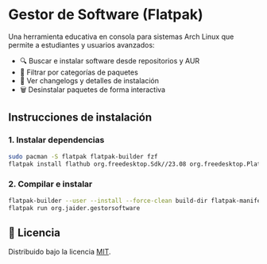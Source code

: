 #  Gestor de Software (Flatpak)

Una herramienta educativa en consola para sistemas Arch Linux que permite a estudiantes y usuarios avanzados:

- 🔍 Buscar e instalar software desde repositorios y AUR
- 📂 Filtrar por categorías de paquetes
- 📄 Ver changelogs y detalles de instalación
- 🗑️ Desinstalar paquetes de forma interactiva

## Instrucciones de instalación

### 1. Instalar dependencias

```bash
sudo pacman -S flatpak flatpak-builder fzf
flatpak install flathub org.freedesktop.Sdk//23.08 org.freedesktop.Platform//23.08
```

### 2. Compilar e instalar

```bash
flatpak-builder --user --install --force-clean build-dir flatpak-manifest.yml
flatpak run org.jaider.gestorsoftware
```

## 📖 Licencia

Distribuido bajo la licencia [MIT](./LICENSE).
